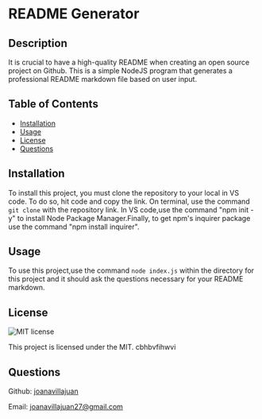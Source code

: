 
# README Generator
## Description
It is crucial to have a high-quality README when creating an open source project on Github. This is a simple NodeJS program that generates a professional README markdown file based on user input.
## Table of Contents
- [Installation](#installation)
- [Usage](#usage)
- [License](#license)
- [Questions](#questions)

## Installation
To install this project, you must clone the repository to your local in VS code. To do so, hit code and copy the link. On terminal, use the command `git clone` with the repository link. In VS code,use the command "npm init -y" to install Node Package Manager.Finally, to get npm's inquirer package use the command "npm install inquirer".
## Usage
To use this project,use the command `node index.js` within the directory for this project and it should ask the questions necessary for your README markdown.

## License
![MIT license](https://img.shields.io/badge/license-MIT-blue.svg)

This project is licensed under the MIT.
  cbhbvfihwvi
## Questions
Github: [joanavillajuan](https://github.com/joanavillajuan)

Email: joanavillajuan27@gmail.com
